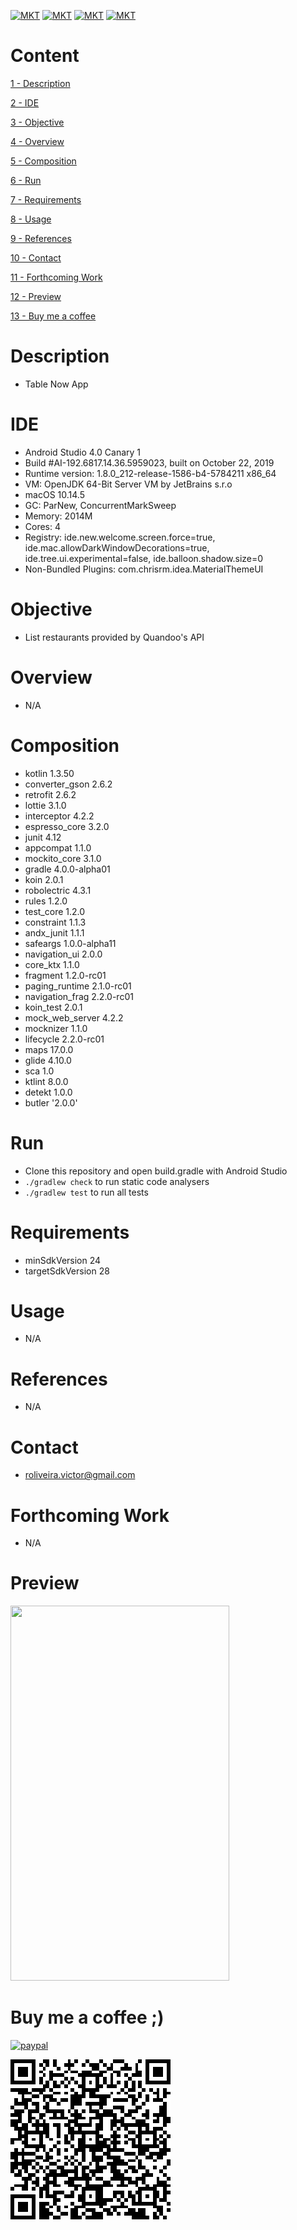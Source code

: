 [![MKT](https://img.shields.io/badge/version-v1.0.0-blue.svg)](https://img.shields.io/badge/version-v1.0.0-blue.svg)
[![MKT](https://img.shields.io/badge/language-Kotlin-orange.svg)](https://img.shields.io/badge/language-Kotlin-orange.svg)
[![MKT](https://img.shields.io/badge/platform-Android-lightgrey.svg)](https://img.shields.io/badge/platform-Android-lightgrey.svg)
[![MKT](https://img.shields.io/badge/license-Copyleft-red.svg)](./LICENSE)

# Content

[1 - Description](#description)

[2 - IDE](#ide)

[3 - Objective](#objective)

[4 - Overview](#overview)

[5 - Composition](#composition)

[6 - Run](#run)

[7 - Requirements](#requirements)

[8 - Usage](#usage)

[9 - References](#references)

[10 - Contact](#contact)

[11 - Forthcoming Work](#forthcoming-work)

[12 - Preview](#preview)

[13 - Buy me a coffee](#buy-me-a-coffee-)

# Description

-   Table Now App

# IDE

- Android Studio 4.0 Canary 1
- Build #AI-192.6817.14.36.5959023, built on October 22, 2019
- Runtime version: 1.8.0_212-release-1586-b4-5784211 x86_64
- VM: OpenJDK 64-Bit Server VM by JetBrains s.r.o
- macOS 10.14.5
- GC: ParNew, ConcurrentMarkSweep
- Memory: 2014M
- Cores: 4
- Registry: ide.new.welcome.screen.force=true, ide.mac.allowDarkWindowDecorations=true, ide.tree.ui.experimental=false, ide.balloon.shadow.size=0
- Non-Bundled Plugins: com.chrisrm.idea.MaterialThemeUI

# Objective

  - List restaurants provided by Quandoo's API

# Overview

  - N/A

# Composition

- kotlin            1.3.50
- converter_gson    2.6.2
- retrofit          2.6.2
- lottie            3.1.0
- interceptor       4.2.2
- espresso_core     3.2.0
- junit             4.12
- appcompat         1.1.0
- mockito_core      3.1.0
- gradle            4.0.0-alpha01
- koin              2.0.1
- robolectric       4.3.1
- rules             1.2.0
- test_core         1.2.0
- constraint        1.1.3
- andx_junit        1.1.1
- safeargs          1.0.0-alpha11
- navigation_ui     2.0.0
- core_ktx          1.1.0
- fragment          1.2.0-rc01
- paging_runtime    2.1.0-rc01
- navigation_frag   2.2.0-rc01
- koin_test         2.0.1
- mock_web_server   4.2.2
- mocknizer         1.1.0
- lifecycle         2.2.0-rc01
- maps              17.0.0
- glide             4.10.0
- sca               1.0
- ktlint            8.0.0
- detekt            1.0.0
- butler            '2.0.0'

# Run

  -  Clone this repository and open build.gradle with Android Studio
  -  `./gradlew check` to run static code analysers
  -  `./gradlew test` to run all tests

# Requirements

  - minSdkVersion 24
  - targetSdkVersion 28

# Usage

  - N/A 

#   References

  - N/A

#   Contact

  - roliveira.victor@gmail.com

#   Forthcoming Work

  - N/A

#   Preview

<img src="assets/preview.gif" width="350" height="600">

#   Buy me a coffee ;)

[![paypal](https://www.paypalobjects.com/en_US/i/btn/btn_donateCC_LG.gif)](https://www.paypal.com/cgi-bin/webscr?cmd=_donations&business=5VY87PA2ETA6A&item_name=Buy+me+a+coffe+%3B%29&currency_code=USD&source=url)


![qr.png](assets/qr.png)